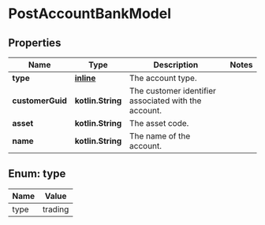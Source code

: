 
# PostAccountBankModel

## Properties
Name | Type | Description | Notes
------------ | ------------- | ------------- | -------------
**type** | [**inline**](#Type) | The account type. | 
**customerGuid** | **kotlin.String** | The customer identifier associated with the account. | 
**asset** | **kotlin.String** | The asset code. | 
**name** | **kotlin.String** | The name of the account. | 


<a name="Type"></a>
## Enum: type
Name | Value
---- | -----
type | trading




